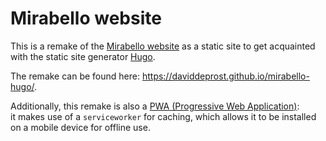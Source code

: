 # Mirabello website
This is a remake of the [Mirabello website](https://www.rcmirabello.be/index.php/nl/) as a static site
to get acquainted with the static site generator [Hugo](https://gohugo.io/).

The remake can be found here: https://daviddeprost.github.io/mirabello-hugo/.

Additionally, this remake is also a
[PWA (Progressive Web Application)](https://developers.google.com/web/progressive-web-apps/):  
it makes use of a `serviceworker` for caching, which allows it to be installed on a mobile device for offline use.
